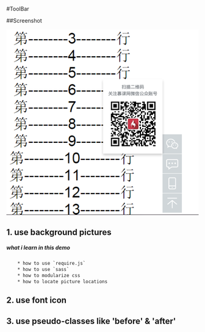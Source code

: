 #ToolBar

##Screenshot

![](https://github.com/yxfanxiao/myFrontEndDemo/raw/master/toolbar/img/screenshot.png)

## 1. use background pictures
##### what i learn in this demo
		* how to use `require.js`
		* how to use `sass`
		* how to modularize css 
		* how to locate picture locations

## 2. use font icon


## 3. use pseudo-classes like 'before' & 'after' 
